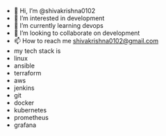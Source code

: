 - 👋 Hi, I’m @shivakrishna0102
- 👀 I’m interested in development
- 🌱 I’m currently learning devops
- 💞️ I’m looking to collaborate on development
- 📫 How to reach me shivakrishna0102@gmail.com
- my tech stack is
- linux
- ansible
- terraform
- aws
- jenkins
- git
- docker
- kubernetes
- prometheus
- grafana
<!---
shivakrishna0102/shivakrishna0102 is a ✨ special ✨ repository because its `README.md` (this file) appears on your GitHub profile.
You can click the Preview link to take a look at your changes.
--->
